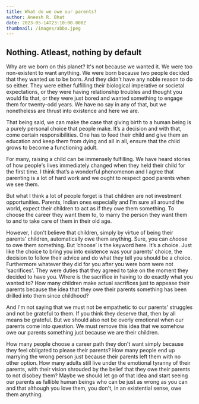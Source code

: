 ```yaml
---
title: What do we owe our parents?
author: Aneesh R. Bhat
date: 2023-05-14T23:10:00.000Z
thumbnail: /images/abba.jpeg
---
```

## Nothing. Atleast, nothing by default  

Why are we born on this planet? It's not because we wanted it. We were too non-existent to want anything. We were born because two people decided that they wanted us to be born. And they didn't have any noble reason to do so either. They were either fulfilling their biological imperative or societal expectations, or they were having relationship troubles and thought you would fix that, or they were just bored and wanted something to engage them for twenty-odd years. We have no say in any of that, but we nonetheless are thrust into existence and here we are.

That being said, we can make the case that giving birth to a human being is a purely personal choice that people make. It’s a decision and with that, come certain responsibilities. One has to feed their child and give them an education and keep them from dying and all in all, ensure that the child grows to become a functioning adult.

For many, raising a child can be immensely fulfilling. We have heard stories of how people's lives immediately changed when they held their child for the first time. I think that’s a wonderful phenomenon and I agree that parenting is a lot of hard work and we ought to respect good parents when we see them.

But what I think a lot of people forget is that children are not investment opportunities. Parents, Indian ones especially and I’m sure all around the world, expect their children to act as if they owe them something. To choose the career they want them to, to marry the person they want them to and to take care of them in their old age. 

However, I don't believe that children, simply by virtue of being their parents' children, automatically owe them anything. Sure, you can *choose* to owe them something. But ‘choose’ is the keyword here. It’s a choice. Just like the choice to bring you into existence was your parents' choice, the decision to follow their advice and do what they tell you should be a choice. Furthermore whatever they did for you after you were born were not 'sacrifices'. They were duties that they agreed to take on the moment they decided to have you. Where is the sacrifice in having to do exactly what you wanted to? How many children make actual sacrifices just to appease their parents because the idea that they owe their parents something has been drilled into them since childhood?

And I'm not saying that we must not be empathetic to our parents' struggles and not be grateful to them. If you think they deserve that, then by all means be grateful. But we should also not be overly emotional when our parents come into question. We must remove this idea that we somehow owe our parents something just because we are their children.

How many people choose a career path they don't want simply because they feel obligated to please their parents? How many people end up marrying the wrong person just because their parents left them with no other option. How many adults still live under the emotional tyranny of their parents, with their vision shrouded by the belief that they owe their parents to not disobey them? Maybe we should let go of that idea and start seeing our parents as fallible human beings who can be just as wrong as you can and that although you love them, you don't, in an existential sense, owe them anything.